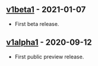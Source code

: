 ## [v1beta1] - 2021-01-07

- First beta release.

## [v1alpha1] - 2020-09-12

- First public preview release.

[v1beta1]: https://github.com/guendto/jomiel-proto/compare/v1alpha1..v1beta1
[v1alpha1]: https://github.com/guendto/jomiel-proto/releases/tag/v1alpha1
